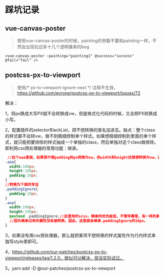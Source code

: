 # 踩坑记录

## vue-canvas-poster

> 使用vue-canvas-poster的时候，painting的参数不要和painting一样，不然会出现右边多十几个透明像素的bug

```vue
<vue-canvas-poster :painting="painting1" @success="success" @fail="fail" />
```

## postcss-px-to-viewport

> 使用/* px-to-viewport-ignore-next */ 注释不生效，https://github.com/evrone/postcss-px-to-viewport/issues/72

解决：

1，将px换成大写PX就不会转换成vw，但是格式化代码的时候，又会把PX转换成小写。

2，配置插件的selectorBlackList，把不想转换的类名加进去。缺点：整个class的样式都不会转vw，做不到精细控制单个样式。如果想精细控制到里面的单个样式，就只能把要排除的样式抽成一个单独的class，然后单独对这个class做排除。即利用css预处理器的常用功能：继承。

```css
 //这个aaa里面，如果我不想padding的px转换为vw，但width和height还想想转换为vw。就只能抽出来了
.aaa{
  width:100px;
  height:100px;
  padding:10px;
}
//转换为下面的写法
.paddingIgnore{
  padding:10px;
}
.aaa{
  width:100px;
  height:100px;
  @extend .paddingIgnore;//这里用的scss，继承的优先级低，不管写哪里，有一样的属性都会被覆盖掉。
  //因为继承过来的属性没有被转换，因此，这里就会继承.paddingIgnore的10px。
}
```

3，如果没有用css预处理器，那么就把某项不想转换的样式属性作为行内样式单独写style里即可。

4，https://github.com/our-patches/postcss-px-to-viewport/releases/tag/1.2.0，貌似可以解决，但没实际试过。

5，yarn add -D @our-patches/postcss-px-to-viewport
